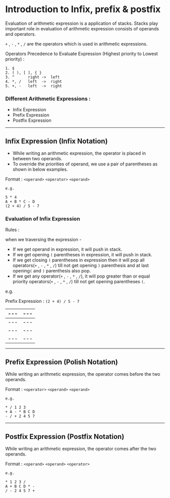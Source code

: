 # **Introduction to Infix, prefix & postfix**

<p>Evaluation of arithmetic expression is a application of stacks. Stacks play important role in evaluation of arithmetic expression consists of operands and operators.</p>

`+` , `-` , `*` , `/` are the operators which is used in arithmetic expressions.

Operators Precedence to Evaluate Expression (Highest priority to Lowest priority) :
```
1. $
2. ( ), [ ], { }
3. ^      right ->  left
4. *, /   left  ->  right
5. +, -   left  ->  right
```

### Different Arithmetic Expressions :
- Infix Expression
- Prefix Expression
- Postfix Expression

***

## Infix Expression (Infix Notation)

- While writing an arithmetic expression, the operator is placed in between two operands.
- To override the priorities of operand, we use a pair of parentheses as shown in below examples.

Format : `<operand>` `<operator>` `<operand>`

```
e.g.

5 * 4
A + B * C - D
(2 + 4) / 5 - 7
```

### Evaluation of Infix Expression

Rules :

when we traversing the expression -
- If we get operand in expression, it will push in stack.
- If we get opening `(` parentheses in expression, it will push in stack. 
- If we get closing `)` parentheses in expression then it will pop all operators(`+` , `-` , `*` , `/`) till not get opening `)` parenthesis and at last opening`(` and `)` parenthesis also pop.
- If we get any operator(`+` , `-` , `*` , `/`), it will pop greater than or equal  priority operators(`+` , `-` , `*` , `/`) till not get opening parentheses `(`.

e.g.

Prefix Expression : `(2 + 4) / 5 - 7`

|---|---|
|---|---|
|---|---|
|---|---|
|---|---|


***

## Prefix Expression (Polish Notation)

While writing an arithmetic expression, the operator comes before the two operands.

Format : `<operator>` `<operand>` `<operand>`

```
e.g.

* / 1 2 3
+ A - * B C D
- / + 2 4 5 7
```

***


## Postfix Expression (Postfix Notation)

While writing an arithmetic expression, the operator comes after the two operands.

Format : `<operand>` `<operand>` `<operator>`

```
e.g.

* 1 2 3 /
A + B C D * - 
/ - 2 4 5 7 +
```
